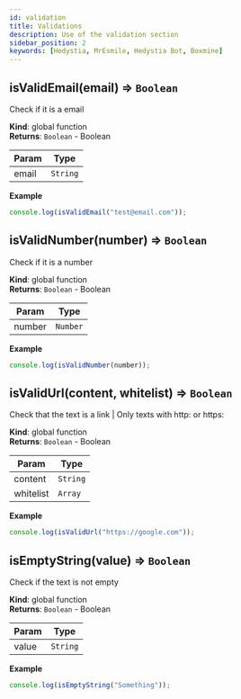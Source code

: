 ```yaml
---
id: validation
title: Validations
description: Use of the validation section
sidebar_position: 2
keywords: [Hedystia, MrEsmile, Hedystia Bot, Boxmine]
---
```


<a name="isValidEmail"></a>

## isValidEmail(email) ⇒ <code>Boolean</code>

Check if it is a email

**Kind**: global function  
**Returns**: <code>Boolean</code> - Boolean

| Param | Type                |
| ----- | ------------------- |
| email | <code>String</code> |

**Example**

```js
console.log(isValidEmail("test@email.com"));
```

<a name="isValidNumber"></a>

## isValidNumber(number) ⇒ <code>Boolean</code>

Check if it is a number

**Kind**: global function  
**Returns**: <code>Boolean</code> - Boolean

| Param  | Type                |
| ------ | ------------------- |
| number | <code>Number</code> |

**Example**

```js
console.log(isValidNumber(number));
```

<a name="isValidUrl"></a>

## isValidUrl(content, whitelist) ⇒ <code>Boolean</code>

Check that the text is a link | Only texts with http: or https:

**Kind**: global function  
**Returns**: <code>Boolean</code> - Boolean

| Param     | Type                |
| --------- | ------------------- |
| content   | <code>String</code> |
| whitelist | <code>Array</code>  |

**Example**

```js
console.log(isValidUrl("https://google.com"));
```

<a name="isEmptyString"></a>

## isEmptyString(value) ⇒ <code>Boolean</code>

Check if the text is not empty

**Kind**: global function  
**Returns**: <code>Boolean</code> - Boolean

| Param | Type                |
| ----- | ------------------- |
| value | <code>String</code> |

**Example**

```js
console.log(isEmptyString("Something"));
```
